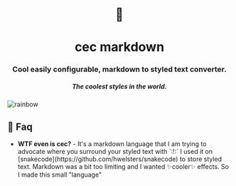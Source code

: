<h1 align="center">🐍</h1>
<h1 align="center"> cec markdown </h1>
<h3 align="center"> Cool easily configurable, markdown to styled text converter. </h3>
<h5 align="center"> The coolest styles in the world. </h5>

![rainbow](https://user-images.githubusercontent.com/84760072/208384585-03ebeb8d-25ad-4764-8c55-3952c670dce5.png)

<h2>🤔 Faq</h2>
<ul>
  <li><b>WTF even is cec?</b> - It's a markdown language that I am trying to advocate where you surround your styled text with `:!:` I used it on [snakecode](https://github.com/hwelsters/snakecode) to store styled text. Markdown was a bit too limiting and I wanted ✨cooler✨ effects. So I made this small "language"  
</ul>
